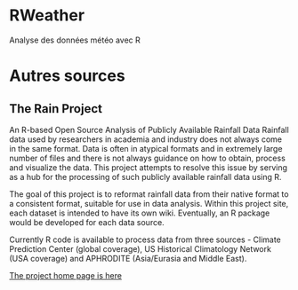 RWeather
========

Analyse des données météo avec R

Autres sources
==============


The Rain Project
----------------

An R-based Open Source Analysis of Publicly Available Rainfall Data
Rainfall data used by researchers in academia and industry does not always come in the same format. Data is often in atypical formats and in extremely large number of files and there is not always guidance on how to obtain, process and visualize the data. This project attempts to resolve this issue by serving as a hub for the processing of such publicly available rainfall data using R.

The goal of this project is to reformat rainfall data from their native format to a consistent format, suitable for use in data analysis. Within this project site, each dataset is intended to have its own wiki. Eventually, an R package would be developed for each data source.

Currently R code is available to process data from three sources - Climate Prediction Center (global coverage), US Historical Climatology Network (USA coverage) and APHRODITE (Asia/Eurasia and Middle East).

[The project home page is here](http://rationshop.github.io/rain_r/)
